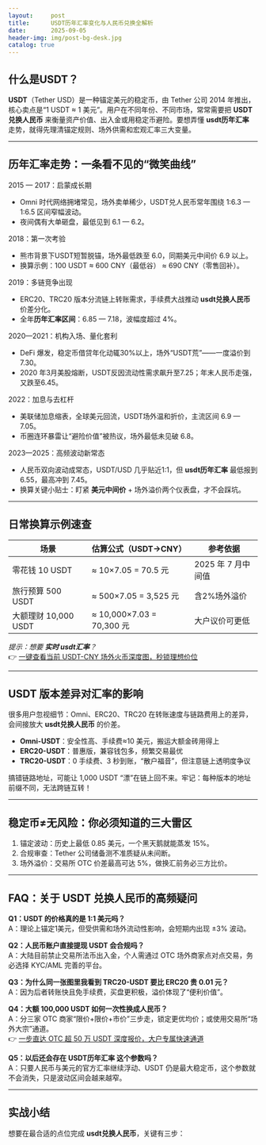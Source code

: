 ```yaml
---
layout:     post
title:      USDT历年汇率变化与人民币兑换全解析
date:       2025-09-05
header-img: img/post-bg-desk.jpg
catalog: true
---
```


## 什么是USDT？
**USDT**（Tether USD）是一种锚定美元的稳定币，由 Tether 公司 2014 年推出，核心卖点是“1 USDT ≈ 1 美元”。用户在不同年份、不同市场，常常需要把 **USDT兑换人民币** 来衡量资产价值、出入金或用稳定币避险。要想弄懂 **usdt历年汇率** 走势，就得先理清锚定规则、场外供需和宏观汇率三大变量。

---

## 历年汇率走势：一条看不见的“微笑曲线”
2015 — 2017：启蒙成长期  
- Omni 时代网络拥堵常见，场外卖单稀少，USDT兑人民币常年围绕 1:6.3 — 1:6.5 区间窄幅波动。  
- 夜间偶有大单砸盘，最低见到 6.1 — 6.2。

2018：第一次考验  
- 熊市背景下USDT短暂脱锚，场外最低跌至 6.0，同期美元中间价 6.9 以上。  
- 换算示例：100 USDT ≈ 600 CNY（最低谷） ≈ 690 CNY（零售回补）。

2019：多链竞争出现  
- ERC20、TRC20 版本分流链上转账需求，手续费大战推动 **usdt兑换人民币** 价差分化。  
- 全年**历年汇率区间**：6.85 — 7.18，波幅度超过 4%。

2020—2021：机构入场、量化套利
- DeFi 爆发，稳定币借贷年化动辄30%以上，场外“USDT荒”——一度溢价到 7.30。  
- 2020 年3月美股熔断，USDT反因流动性需求飙升至7.25；年末人民币走强，又跌至6.45。

2022：加息与去杠杆
- 美联储加息缩表，全球美元回流，USDT场外温和折价，主流区间 6.9 — 7.05。  
- 币圈连环暴雷让“避险价值”被热议，场外最低未见破 6.8。

2023—2025：高频波动新常态
- 人民币双向波动成常态，USDT/USD 几乎贴近1:1，但 **usdt历年汇率** 最低报到 6.55，最高冲到 7.45。  
- 换算关键小贴士：盯紧 **美元中间价** + 场外溢价两个仪表盘，才不会踩坑。

---

## 日常换算示例速查
| 场景 | 估算公式（USDT→CNY）| 参考依据 |
|---|---|---|
| 零花钱 10 USDT | ≈ 10×7.05 = 70.5 元 | 2025 年 7 月中间值 |
| 旅行预算 500 USDT | ≈ 500×7.05 = 3,525 元 | 含2%场外溢价 |
| 大额理财 10,000 USDT | ≈ 10,000×7.03 = 70,300 元 | 大户议价可更低 |

*提示：想要 **实时 usdt汇率**？*  
👉 [一键查看当前 USDT-CNY 场外火币深度图，秒锁理想价位](https://okxdog.com/)

---

## USDT 版本差异对汇率的影响
很多用户忽视细节：Omni、ERC20、TRC20 在转账速度与链路费用上的差异，会间接放大 **usdt兑换人民币** 的价差。

- **Omni-USDT**：安全性高、手续费≈10 美元，搬运大额金砖用得上  
- **ERC20-USDT**：普惠版，兼容钱包多，频繁交易最优  
- **TRC20-USDT**：0 手续费、3 秒到账，“散户福音”，但注意链上透明度争议  

搞错链路地址，可能让 1,000 USDT “漂”在链上回不来。牢记：每种版本的地址前缀不同，无法跨链互转！

---

## 稳定币≠无风险：你必须知道的三大雷区
1. 锚定波动：历史上最低 0.85 美元，一个黑天鹅就能蒸发 15%。  
2. 合规审查：Tether 公司储备测不准质疑从未间断。  
3. 场外溢价：交易所 OTC 价差最高可达 5%，做换汇前务必三方比价。

---

## FAQ：关于 USDT 兑换人民币的高频疑问

**Q1：USDT 的价格真的是 1:1 美元吗？**  
A：理论上锚定1美元，但受供需和场外流动性影响，会短期内出现 ±3% 波动。

**Q2：人民币账户直接提现 USDT 会合规吗？**  
A：大陆目前禁止交易所法币出入金，个人需通过 OTC 场外商家点对点交易，务必选择 KYC/AML 完善的平台。

**Q3：为什么同一张图里我看到 TRC20-USDT 要比 ERC20 贵 0.01 元？**  
A：因为后者转账快且免手续费，买盘更积极，溢价体现了“便利价值”。

**Q4：大额 100,000 USDT 如何一次性换成人民币？**  
A：分三家 OTC 商家“限价+限价+市价”三步走，锁定更优均价；或使用交易所“场外大宗”通道。  
👉 [一步直达 OTC 超 50 万 USDT 深度报价，大户专属快速通道](https://okxdog.com/)

**Q5：以后还会存在 **USDT历年汇率** 这个参数吗？**  
A：只要人民币与美元的官方汇率继续浮动、USDT 仍是最大稳定币，这个参数就不会消失，只是波动区间会越来越窄。

---

## 实战小结
想要在最合适的点位完成 **usdt兑换人民币**，关键有三步：